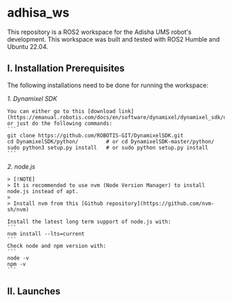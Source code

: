 # adhisa_ws
This repository is a ROS2 workspace for the Adisha UMS robot's development. This workspace was built and tested with ROS2 Humble and Ubuntu 22.04.


## I. Installation Prerequisites
The following installations need to be done for running the workspace:

*1. Dynamixel SDK*
    
    You can either go to this [download link](https://emanual.robotis.com/docs/en/software/dynamixel/dynamixel_sdk/download/) or just do the following commands:
    ```
    git clone https://github.com/ROBOTIS-GIT/DynamixelSDK.git
    cd DynamixelSDK/python/         # or cd DynamixelSDK-master/python/
    sudo python3 setup.py install   # or sudo python setup.py install 
    ```

*2. node.js*

    > [!NOTE]
    > It is recommended to use nvm (Node Version Manager) to install node.js instead of apt.
    > 
    > Install nvm from this [Github repository](https://github.com/nvm-sh/nvm)
    
    Install the latest long term support of node.js with:
    ```
    nvm install --lts=current
    ```
    Check node and npm version with:
    ```
    node -v
    npm -v
    ```

## II. Launches